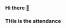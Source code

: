 ### Hi there 👋


### THis is the attendance
<!--
**Akshxt47/Akshxt47** is a ✨ _special_ ✨ repository because its `README.md` (this file) appears on your GitHub profile.

Here are some ideas to get you started-

- 🔭 I’m currently working on ...
- 🌱 I’m currently learning ...
- 👯 I’m looking to collaborate on ...
- 🤔 I’m looking for help with ...
- 💬 Ask me about ...
- 📫 How to reach me: ...
- 😄 Pronouns: ...
- ⚡ Fun fact: ...
-->
